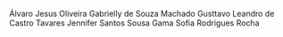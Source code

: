Álvaro Jesus Oliveira
Gabrielly de Souza Machado
Gusttavo Leandro de Castro Tavares
Jennifer Santos Sousa Gama
Sofia Rodrigues Rocha
